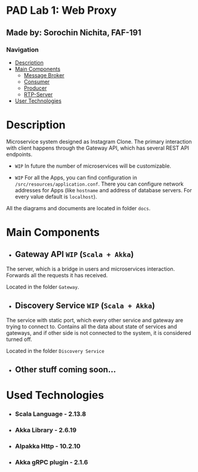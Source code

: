  # PAD Lab 1: Web Proxy

## Made by: Sorochin Nichita, FAF-191

### Navigation

- [Description](#description)
- [Main Components](#main-components)
    - [Message Broker](#message-broker)
    - [Consumer](#consumer)
    - [Producer](#producer)
    - [RTP-Server](#rtp-server)
- [User Technologies](#used-technologies)

# Description

Microservice system designed as Instagram Clone. The primary interaction with client
happens through the Gateway API, which has several REST API endpoints.

- `WIP` In future the number of microservices will be customizable.

- `WIP` For all the Apps, you can find configuration in `/src/resources/application.conf`.
There you can configure network addresses for Apps (like `hostname` and address of database servers.
For every value default is `localhost`).

All the diagrams and documents are located in folder `docs`.

# Main Components

- ## Gateway API `WIP` (`Scala + Akka`)

The server, which is a bridge in users and microservices interaction. Forwards all
the requests it has received.

Located in the folder `Gateway`.

- ## Discovery Service `WIP` (`Scala + Akka`)

The service with static port, which every other service and gateway are trying
to connect to. Contains all the data about state of services and gateways, and if other side
is not connected to the system, it is considered turned off.

Located in the folder `Discovery Service`

- ## Other stuff coming soon...

# Used Technologies

- ### Scala Language - 2.13.8

- ### Akka Library - 2.6.19

- ### Alpakka Http - 10.2.10

- ### Akka gRPC plugin - 2.1.6